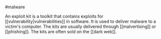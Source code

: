 #malware

An exploit kit is a toolkit that contains exploits for [[vulnerability|vulnerabilities]] in software. It is used to deliver malware to a victim's computer. The kits are usually delivered through [[malvertising]] or [[phishing]]. The kits are often sold on the [[dark web]].